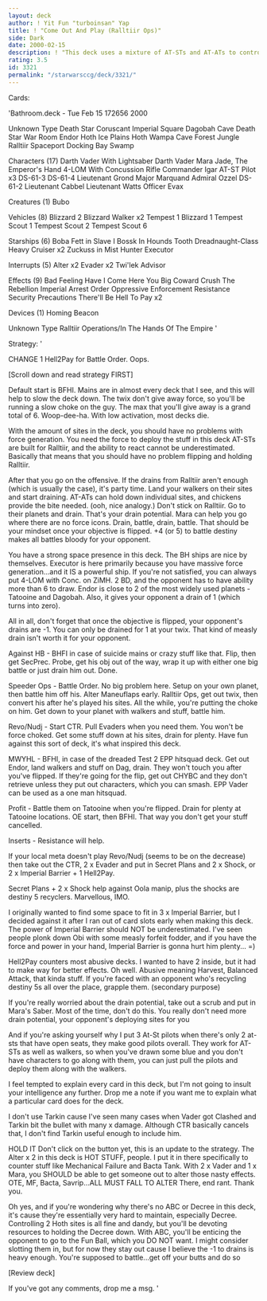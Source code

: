 ```yaml
---
layout: deck
author: ! Yit Fun "turboinsan" Yap
title: ! "Come Out And Play (Ralltiir Ops)"
side: Dark
date: 2000-02-15
description: ! "This deck uses a mixture of AT-STs and AT-ATs to control the ground. Flips, then holds the objective down."
rating: 3.5
id: 3321
permalink: "/starwarsccg/deck/3321/"
---
```

Cards: 

'Bathroom.deck - Tue Feb 15 172656 2000


Unknown Type
Death Star
Coruscant Imperial Square
Dagobah Cave
Death Star War Room
Endor
Hoth Ice Plains
Hoth Wampa Cave
Forest
Jungle
Ralltiir
Spaceport Docking Bay
Swamp

Characters (17)
Darth Vader With Lightsaber
Darth Vader
Mara Jade, The Emperor's Hand
4-LOM With Concussion Rifle
Commander Igar
AT-ST Pilot  x3
DS-61-3
DS-61-4
Lieutenant Grond
Major Marquand
Admiral Ozzel
DS-61-2
Lieutenant Cabbel
Lieutenant Watts
Officer Evax

Creatures (1)
Bubo

Vehicles (8)
Blizzard 2
Blizzard Walker  x2
Tempest 1
Blizzard 1
Tempest Scout 1
Tempest Scout 2
Tempest Scout 6

Starships (6)
Boba Fett in Slave I
Bossk In Hounds Tooth
Dreadnaught-Class Heavy Cruiser  x2
Zuckuss in Mist Hunter
Executor

Interrupts (5)
Alter  x2
Evader	x2
Twi'lek Advisor

Effects (9)
Bad Feeling Have I
Come Here You Big Coward
Crush The Rebellion
Imperial Arrest Order
Oppressive Enforcement
Resistance
Security Precautions
There'll Be Hell To Pay  x2

Devices (1)
Homing Beacon

Unknown Type
Ralltiir Operations/In The Hands Of The Empire
'

Strategy: '

CHANGE 1 Hell2Pay for Battle Order. Oops.

[Scroll down and read strategy FIRST]

Default start is BFHI. Mains are in almost every deck that I see, and this will help to slow the deck down. The twix don't give away force, so you'll be running a slow choke on the guy. The max that you'll give away is a grand total of 6. Woop-dee-ha. With low activation, most decks die.

With the amount of sites in the deck, you should have no problems with force generation. You need the force to deploy the stuff in this deck AT-STs are built for Ralltiir, and the ability to react cannot be underestimated. Basically that means that you should have no problem flipping and holding Ralltiir.

After that you go on the offensive. If the drains from Ralltiir aren't enough (which is usually the case), it's party time. Land your walkers on their sites and start draining. AT-ATs can hold down individual sites, and chickens provide the bite needed. (ooh, nice analogy.) Don't stick on Ralltiir. Go to their planets and drain. That's your drain potential. Mara can help you go where there are no force icons. Drain, battle, drain, battle. That should be your mindset once your objective is flipped. +4 (or 5) to battle destiny makes all battles bloody for your opponent.

You have a strong space presence in this deck. The BH ships are nice by themselves. Executor is here primarily because you have massive force generation...and it IS a powerful ship. If you're not satisfied, you can always put 4-LOM with Conc. on ZiMH. 2 BD, and the opponent has to have ability more than 6 to draw. Endor is close to 2 of the most widely used planets - Tatooine and Dagobah. Also, it gives your opponent a drain of 1 (which turns into zero).

All in all, don't forget that once the objective is flipped, your opponent's drains are -1. You can only be drained for 1 at your twix. That kind of measly drain isn't worth it for your opponent.

Against HB - BHFI in case of suicide mains or crazy stuff like that. Flip, then get SecPrec. Probe, get his obj out of the way, wrap it up with either one big battle or just drain him out. Done.

Speeder Ops - Battle Order. No big problem here. Setup on your own planet, then battle him off his. Alter Maneuflaps early. Ralltiir Ops, get out twix, then convert his after he's played his sites. All the while, you're putting the choke on him. Get down to your planet with walkers and stuff, battle him.

Revo/Nudj - Start CTR. Pull Evaders when you need them. You won't be force choked. Get some stuff down at his sites, drain for plenty. Have fun against this sort of deck, it's what inspired this deck.

MWYHL - BFHI, in case of the dreaded Test 2 EPP hitsquad deck. Get out Endor, land walkers and stuff on Dag, drain. They won't touch you after you've flipped. If they're going for the flip, get out CHYBC and they don't retrieve unless they put out characters, which you can smash. EPP Vader can be used as a one man hitsquad.

Profit - Battle them on Tatooine when you're flipped. Drain for plenty at Tatooine locations. OE start, then BFHI. That way you don't get your stuff cancelled.

Inserts - Resistance will help.

If your local meta doesn't play Revo/Nudj (seems to be on the decrease) then take out the CTR, 2 x Evader and put in Secret Plans and 2 x Shock, or 2 x Imperial Barrier + 1 Hell2Pay.

Secret Plans + 2 x Shock help against Oola manip, plus the shocks are destiny 5 recyclers. Marvellous, IMO.

I originally wanted to find some space to fit in 3 x Imperial Barrier, but I decided against it after I ran out of card slots early when making this deck. The power of Imperial Barrier should NOT be underestimated. I've seen people plonk down Obi with some measly forfeit fodder, and if you have the force and power in your hand, Imperial Barrier is gonna hurt him plenty... =)

Hell2Pay counters most abusive decks. I wanted to have 2 inside, but it had to make way for better effects. Oh well. Abusive meaning Harvest, Balanced Attack, that kinda stuff. If you're faced with an opponent who's recycling destiny 5s all over the place, grapple them. (secondary purpose)

If you're really worried about the drain potential, take out a scrub and put in Mara's Saber. Most of the time, don't do this. You really don't need more drain potential, your opponent's deploying sites for you

And if you're asking yourself why I put 3 At-St pilots when there's only 2 at-sts that have open seats, they make good pilots overall. They work for AT-STs as well as walkers, so when you've drawn some blue and you don't have characters to go along with them, you can just pull the pilots and deploy them along with the walkers.

I feel tempted to explain every card in this deck, but I'm not going to insult your intelligence any further. Drop me a note if you want me to explain what a particular card does for the deck.

I don't use Tarkin cause I've seen many cases when Vader got Clashed and Tarkin bit the bullet with many x damage. Although CTR basically cancels that, I don't find Tarkin useful enough to include him.

HOLD IT Don't click on the button yet, this is an update to the strategy. The Alter x 2 in this deck is HOT STUFF, people. I put it in there specifically to counter stuff like Mechanical Failure and Bacta Tank. With 2 x Vader and 1 x Mara, you SHOULD be able to get someone out to alter those nasty effects. OTE, MF, Bacta, Savrip...ALL MUST FALL TO ALTER There, end rant. Thank you.

Oh yes, and if you're wondering why there's no ABC or Decree in this deck, it's cause they're essentially very hard to maintain, especially Decree. Controlling 2 Hoth sites is all fine and dandy, but you'll be devoting resources to holding the Decree down. With ABC, you'll be enticing the opponent to go to the Fun Ball, which you DO NOT want. I might consider slotting them in, but for now they stay out cause I believe the -1 to drains is heavy enough. You're supposed to battle...get off your butts and do so

[Review deck]

If you've got any comments, drop me a msg.	'
